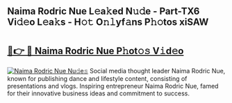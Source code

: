 ## Naima Rodric Nue L𝚎a𝚔ed N𝚞𝚍e - Part-TX6 Vi𝚍𝚎o L𝚎a𝚔s - H𝚘𝚝 O𝚗𝚕yf𝚊ns P𝚑𝚘tos xiSAW

# <h2><a href="http://kf3m7x.oniu.top/?m=Naima+Rodric+Nue">🔗👉 🔴 Naima Rodric Nue P𝚑ot𝚘𝚜 V𝚒d𝚎o</a></h2>

[![Naima Rodric Nue Nu𝚍e𝚜](https://i.imgur.com/0qMVB7G.gif)](http://kf3m7x.oniu.top/?m=Naima+Rodric+Nue)
Social media thought leader Naima Rodric Nue, known for publishing dance and lifestyle content, consisting of presentations and vlogs. Inspiring entrepreneur Naima Rodric Nue, famed for their innovative business ideas and commitment to success.  
